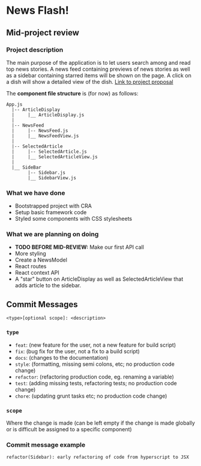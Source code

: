 # News Flash! #

## Mid-project review ##

### Project description

The main purpose of the application is to let users search among and read top news stories. A news feed containing previews of news stories as well as a sidebar containing starred items will be shown on the page. A click on a dish will show a detailed view of the dish. [Link to project proposal](https://docs.google.com/document/d/12wm2Mx144A_1xpNfDBL6Xi5HL_HaQ-QJQVoBJuQYewk/edit?usp=sharing) 

The **component file structure** is (for now)  as follows: 

```
App.js
  |-- ArticleDisplay
  |     |__ ArticleDisplay.js
  |           
  |-- NewsFeed 
  |     |-- NewsFeed.js
  |     |__ NewsFeedView.js
  |
  |-- SelectedArticle
  |     |-- SelectedArticle.js
  |     |__ SelectedArticleView.js
  |
  |__ SideBar
        |-- Sidebar.js
        |__ SidebarView.js
``` 


### What we have done ###

- Bootstrapped project with CRA 
- Setup basic framework code
- Styled some components with CSS stylesheets 

### What we are planning on doing  ###

- **TODO BEFORE MID-REVIEW:** Make our first API call 
- More styling
- Create a NewsModel 
- React routes 
- React context API 
- A "star" button on ArticleDisplay as well as SelectedArticleView that adds article to the sidebar. 



## Commit Messages 
```
<type>[optional scope]: <description>
```
### `type`
- `feat`: (new feature for the user, not a new feature for build script)
- `fix`: (bug fix for the user, not a fix to a build script)
- `docs`: (changes to the documentation)
- `style`: (formatting, missing semi colons, etc; no production code change)
- `refactor`: (refactoring production code, eg. renaming a variable)
- `test`: (adding missing tests, refactoring tests; no production code change)
- `chore`: (updating grunt tasks etc; no production code change)

### `scope`

Where the change is made (can be left empty if the change is made globally or is difficult  be assigned to a specific component)

### Commit message example
```
refactor(Sidebar): early refactoring of code from hyperscript to JSX
```



